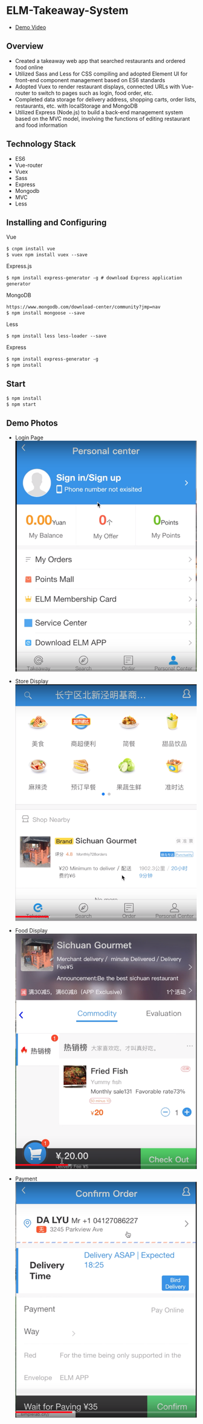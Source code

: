 # ELM-Takeaway-System

* [Demo Video](https://drive.google.com/file/d/1CQziRtax4V6k48IRkY5OQe1uqhJn-kVo/view)

## Overview
*	Created a takeaway web app that searched restaurants and ordered food online
*	Utilized Sass and Less for CSS compiling and adopted Element UI for front-end component management based on ES6 standards
*	Adopted Vuex to render restaurant displays, connected URLs with Vue-router to switch to pages such as login, food order, etc. 
*	Completed data storage for delivery address, shopping carts, order lists, restaurants, etc. with localStorage and MongoDB
*	Utilized Express (Node.js) to build a back-end management system based on the MVC model, involving the functions of editing restaurant and food information

## Technology Stack
* ES6
* Vue-router
* Vuex
* Sass
* Express
* Mongodb 
* MVC
* Less 


## Installing and Configuring
Vue
```
$ cnpm install vue
$ vuex npm install vuex --save
```

Express.js 
```
$ npm install express-generator -g # download Express application generator
```
MongoDB  
```
https://www.mongodb.com/download-center/community?jmp=nav
$ npm install mongoose --save
```
Less
```
$ npm install less less-loader --save
```
Express
```
$ npm install express-generator -g
$ npm install
```

## Start
```
$ npm install 
$ npm start 
```

## Demo Photos
* Login Page
![Login Page](https://github.com/DAL185/ELM-Takeaway-System/blob/master/elm/ELM%20photos/%E5%B1%8F%E5%B9%95%E5%BF%AB%E7%85%A7%202019-09-27%20%E4%B8%8A%E5%8D%8810.17.34.png)

* Store Display
![Store Display](https://github.com/DAL185/ELM-Takeaway-System/blob/master/elm/ELM%20photos/%E5%B1%8F%E5%B9%95%E5%BF%AB%E7%85%A7%202019-09-27%20%E4%B8%8A%E5%8D%8810.18.05.png)

* Food Display
![Food Display](https://github.com/DAL185/ELM-Takeaway-System/blob/master/elm/ELM%20photos/%E5%B1%8F%E5%B9%95%E5%BF%AB%E7%85%A7%202019-09-27%20%E4%B8%8A%E5%8D%8810.18.16.png)

* Payment
![Payment](https://github.com/DAL185/ELM-Takeaway-System/blob/master/elm/ELM%20photos/%E5%B1%8F%E5%B9%95%E5%BF%AB%E7%85%A7%202019-09-27%20%E4%B8%8A%E5%8D%8810.18.29.png)
